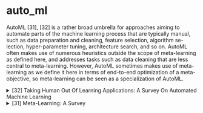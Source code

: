 # auto_ml

AutoML [31], [32] is a rather broad umbrella for approaches aiming to automate parts of the machine learning process that are typically manual, such as data preparation and cleaning, feature selection, algorithm se- lection, hyper-parameter tuning, architecture search, and so on. AutoML often makes use of numerous heuristics outside the scope of meta-learning as defined here, and addresses tasks such as data cleaning that are less central to meta-learning. However, AutoML sometimes makes use of meta-learning as we define it here in terms of end-to-end optimization of a meta-objective, so meta-learning can be seen as a specialization of AutoML.
<!-- REFERENCE -->


<details>
<summary>[32] Taking Human Out Of Learning Applications: A Survey On Automated Machine Learning</summary>
<br>
<!-- (taking_human_out_of_learning_applications_a_survey_on_automated_machine_learning.md) -->

# taking_human_out_of_learning_applications_a_survey_on_automated_machine_learning.md

<!-- REFERENCE -->


[Taking Human Out Of Learning Applications: A Survey On Automated Machine Learning](../papers/taking_human_out_of_learning_applications_a_survey_on_automated_machine_learning.md)

</details>



<details>
<summary>[31] Meta-Learning: A Survey</summary>
<br>
<!-- (meta_learning_a_survey.md) -->

# meta_learning_a_survey.md

<!-- REFERENCE -->


[Meta-Learning: A Survey](../papers/meta_learning_a_survey.md)

</details>

